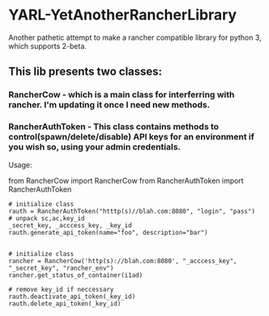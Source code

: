 # YARL-YetAnotherRancherLibrary
Another pathetic attempt to make a rancher compatible library for python 3, which supports 2-beta.

## This lib presents two classes:
### RancherCow - which is a main class for interferring with rancher. I'm updating it once I need new methods. 
### RancherAuthToken - This class contains methods to control(spawn/delete/disable) API keys for an environment if you wish so, using your admin credentials.

Usage: 

from RancherCow import RancherCow
from RancherAuthToken import RancherAuthToken


```
# initialize class
rauth = RancherAuthToken("htttp(s)//blah.com:8080", "login", "pass")
# unpack sc,ac,key_id
_secret_key, _acccess_key, _key_id rauth.generate_api_token(name="foo", description="bar")


# initialize class
rancher = RancherCow('http(s)://blah.com:8080', "_acccess_key", "_secret_key", "rancher_env")
rancher.get_status_of_container(i1ad)

# remove key_id if neccessary
rauth.deactivate_api_token(_key_id)
rauth.delete_api_token(_key_id)
```
